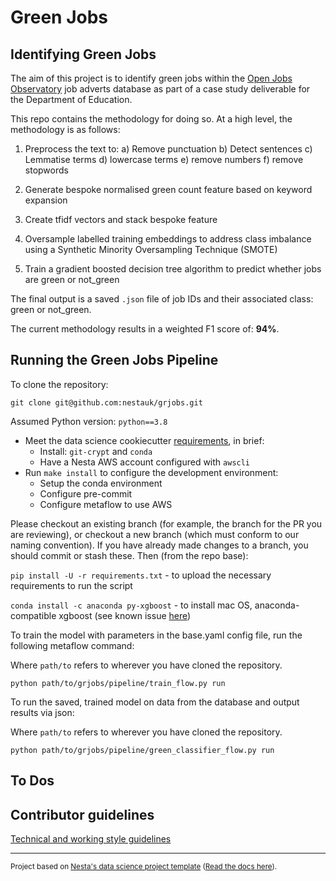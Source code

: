 # Green Jobs

## Identifying Green Jobs 

The aim of this project is to identify green jobs within the [Open Jobs Observatory](https://github.com/nestauk/ojd_daps) job adverts database as part of a case study deliverable for the Department of Education. 

This repo contains the methodology for doing so. At a high level, the methodology is as follows:

1) Preprocess the text to: 
	a) Remove punctuation
	b) Detect sentences
	c) Lemmatise terms
	d) lowercase terms
	e) remove numbers
	f) remove stopwords

2) Generate bespoke normalised green count feature based on keyword expansion   
3) Create tfidf vectors and stack bespoke feature 
4) Oversample labelled training embeddings to address class imbalance using a Synthetic Minority Oversampling Technique (SMOTE)
5) Train a gradient boosted decision tree algorithm to predict whether jobs are green or not_green 

The final output is a saved `.json` file of job IDs and their associated class: green or not_green.

The current methodology results in a weighted F1 score of: **94%**. 

## Running the Green Jobs Pipeline

To clone the repository: 

```git clone git@github.com:nestauk/grjobs.git``` 

Assumed Python version: ```python==3.8```

- Meet the data science cookiecutter [requirements](http://nestauk.github.io/ds-cookiecutter/quickstart), in brief:
  - Install: `git-crypt` and `conda`
  - Have a Nesta AWS account configured with `awscli`
- Run `make install` to configure the development environment:
  - Setup the conda environment
  - Configure pre-commit
  - Configure metaflow to use AWS

Please checkout an existing branch (for example, the branch for the PR you are reviewing), or checkout a new branch (which must conform to our naming convention). If you have already made changes to a branch, you should commit or stash these. Then (from the repo base):

```pip install -U -r requirements.txt``` - to upload the necessary requirements to run the script

```conda install -c anaconda py-xgboost``` - to install mac OS, anaconda-compatible xgboost (see known issue <a target="_blank" href="https://github.com/dmlc/xgboost/issues/1446">here</a>)

To train the model with parameters in the base.yaml config file, run the following metaflow command:

Where `path/to` refers to wherever you have cloned the repository. 

```python path/to/grjobs/pipeline/train_flow.py run```

To run the saved, trained model on data from the database and output results via json:

Where `path/to` refers to wherever you have cloned the repository. 

```python path/to/grjobs/pipeline/green_classifier_flow.py run```

## To Dos

## Contributor guidelines

[Technical and working style guidelines](https://github.com/nestauk/ds-cookiecutter/blob/master/GUIDELINES.md)

---

<small><p>Project based on <a target="_blank" href="https://github.com/nestauk/ds-cookiecutter">Nesta's data science project template</a>
(<a href="http://nestauk.github.io/ds-cookiecutter">Read the docs here</a>).
</small>
